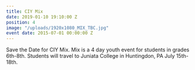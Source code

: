 ```yaml
---
title: CIY Mix
date: 2019-01-10 19:10:00 Z
position: 4
image: "/uploads/1920x1080_MIX_TBC.jpg"
event date: 2015-07-01 00:00:00 Z
---
```


Save the Date for CIY Mix. Mix is a 4 day youth event for students in grades 6th-8th. Students will travel to Juniata College in Huntingdon, PA July 15th-18th. 